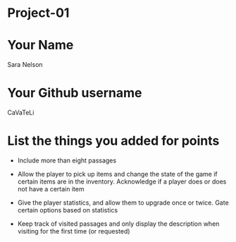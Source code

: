 # Project-01

# Your Name
Sara Nelson

# Your Github username
CaVaTeLi

# List the things you added for points
- Include more than eight passages

- Allow the player to pick up items and change the state of the game if certain items are in the inventory. Acknowledge if a player does or does not have a certain item

- Give the player statistics, and allow them to upgrade once or twice. Gate certain options based on statistics

- Keep track of visited passages and only display the description when visiting for the first time (or requested)